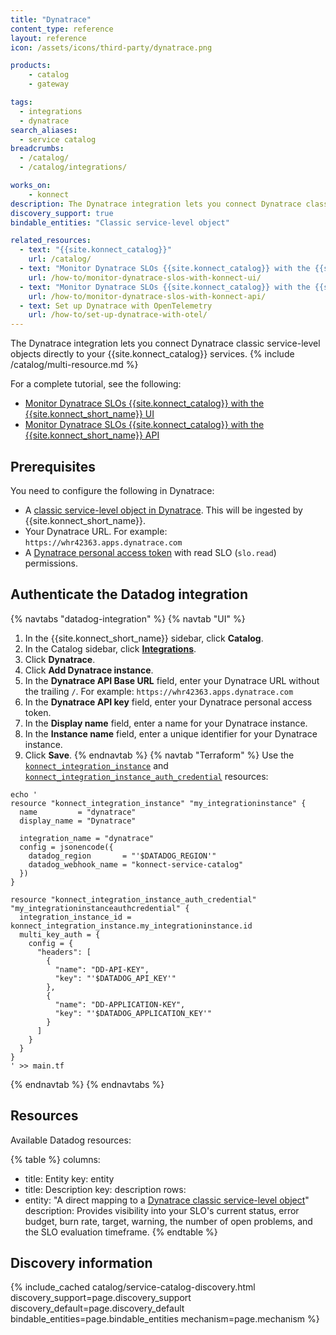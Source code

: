 ```yaml
---
title: "Dynatrace"
content_type: reference
layout: reference
icon: /assets/icons/third-party/dynatrace.png

products:
    - catalog
    - gateway

tags:
  - integrations
  - dynatrace
search_aliases:
  - service catalog
breadcrumbs:
  - /catalog/
  - /catalog/integrations/

works_on:
    - konnect
description: The Dynatrace integration lets you connect Dynatrace classic service-level objects directly to your {{site.konnect_catalog}} services.
discovery_support: true
bindable_entities: "Classic service-level object"

related_resources:
  - text: "{{site.konnect_catalog}}"
    url: /catalog/
  - text: "Monitor Dynatrace SLOs {{site.konnect_catalog}} with the {{site.konnect_short_name}} UI"
    url: /how-to/monitor-dynatrace-slos-with-konnect-ui/
  - text: "Monitor Dynatrace SLOs {{site.konnect_catalog}} with the {{site.konnect_short_name}} API"
    url: /how-to/monitor-dynatrace-slos-with-konnect-api/
  - text: Set up Dynatrace with OpenTelemetry
    url: /how-to/set-up-dynatrace-with-otel/
---
```


The Dynatrace integration lets you connect Dynatrace classic service-level objects directly to your {{site.konnect_catalog}} services.
{% include /catalog/multi-resource.md %}

For a complete tutorial, see the following:
* [Monitor Dynatrace SLOs {{site.konnect_catalog}} with the {{site.konnect_short_name}} UI](/how-to/monitor-dynatrace-slos-with-konnect-ui/)
* [Monitor Dynatrace SLOs {{site.konnect_catalog}} with the {{site.konnect_short_name}} API](/how-to/monitor-dynatrace-slos-with-konnect-api/)

## Prerequisites

You need to configure the following in Dynatrace:
* A [classic service-level object in Dynatrace](https://docs.dynatrace.com/docs/deliver/service-level-objectives-classic/configure-and-monitor-slo). This will be ingested by {{site.konnect_short_name}}.
* Your Dynatrace URL. For example: `https://whr42363.apps.dynatrace.com`
* A [Dynatrace personal access token](https://docs.dynatrace.com/docs/manage/identity-access-management/access-tokens-and-oauth-clients/access-tokens/personal-access-token) with read SLO (`slo.read`) permissions.

## Authenticate the Datadog integration

{% navtabs "datadog-integration" %}
{% navtab "UI" %}
1. In the {{site.konnect_short_name}} sidebar, click **Catalog**.
1. In the Catalog sidebar, click **[Integrations](https://cloud.konghq.com/us/service-catalog/integrations)**. 
1. Click **Dynatrace**.
1. Click **Add Dynatrace instance**.
1. In the **Dynatrace API Base URL** field, enter your Dynatrace URL without the trailing `/`. For example: `https://whr42363.apps.dynatrace.com`
1. In the **Dynatrace API key** field, enter your Dynatrace personal access token.
1. In the **Display name** field, enter a name for your Dynatrace instance.
1. In the **Instance name** field, enter a unique identifier for your Dynatrace instance.
1. Click **Save**.
{% endnavtab %}
{% navtab "Terraform" %}
Use the [`konnect_integration_instance`](https://github.com/Kong/terraform-provider-konnect/blob/main/examples/resources/integration_instance.tf) and [`konnect_integration_instance_auth_credential`](https://github.com/Kong/terraform-provider-konnect/blob/main/examples/resources/integration_instance_auth_credential.tf) resources:
```hcl
echo '
resource "konnect_integration_instance" "my_integrationinstance" {
  name         = "dynatrace"
  display_name = "Dynatrace"

  integration_name = "dynatrace"
  config = jsonencode({
    datadog_region       = "'$DATADOG_REGION'"
    datadog_webhook_name = "konnect-service-catalog"
  })
}

resource "konnect_integration_instance_auth_credential" "my_integrationinstanceauthcredential" {
  integration_instance_id = konnect_integration_instance.my_integrationinstance.id
  multi_key_auth = {
    config = {
      "headers": [
        {
          "name": "DD-API-KEY",
          "key": "'$DATADOG_API_KEY'"
        },
        {
          "name": "DD-APPLICATION-KEY",
          "key": "'$DATADOG_APPLICATION_KEY'"
        }
      ]
    }
  }
}
' >> main.tf
```
{% endnavtab %}
{% endnavtabs %}

## Resources

Available Datadog resources:

<!--vale off-->
{% table %}
columns:
  - title: Entity
    key: entity
  - title: Description
    key: description
rows:
  - entity: "A direct mapping to a [Dynatrace classic service-level object](https://docs.dynatrace.com/docs/deliver/service-level-objectives-classic/slo-basics)"
    description: Provides visibility into your SLO's current status, error budget, burn rate, target, warning, the number of open problems, and the SLO evaluation timeframe. 
{% endtable %}
<!--vale on-->

## Discovery information

<!-- vale off-->

{% include_cached catalog/service-catalog-discovery.html 
   discovery_support=page.discovery_support
   discovery_default=page.discovery_default
   bindable_entities=page.bindable_entities
   mechanism=page.mechanism %}

<!-- vale on-->



